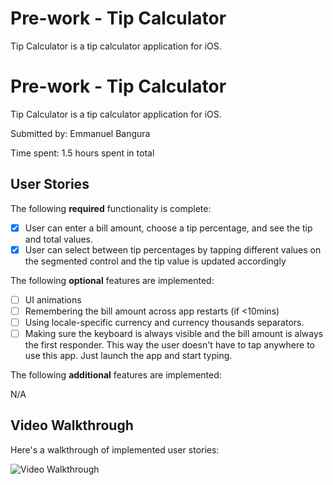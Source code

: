 # Pre-work - Tip Calculator

 Tip Calculator is a tip calculator application for iOS.
# Pre-work - Tip Calculator

 Tip Calculator is a tip calculator application for iOS.

Submitted by: Emmanuel Bangura

Time spent: 1.5 hours spent in total

## User Stories

The following **required** functionality is complete:

* [x] User can enter a bill amount, choose a tip percentage, and see the tip and total values.
* [x] User can select between tip percentages by tapping different values on the segmented control and the tip value is updated accordingly

The following **optional** features are implemented:

* [ ] UI animations
* [ ] Remembering the bill amount across app restarts (if <10mins)
* [ ] Using locale-specific currency and currency thousands separators.
* [ ] Making sure the keyboard is always visible and the bill amount is always the first responder. This way the user doesn't have to tap anywhere to use this app. Just launch the app and start typing.

The following **additional** features are implemented:

N/A

## Video Walkthrough

Here's a walkthrough of implemented user stories:

<img src='http://g.recordit.co/SZWd6hCEZM.gif' title='Video Walkthrough' width='' alt='Video Walkthrough' />
